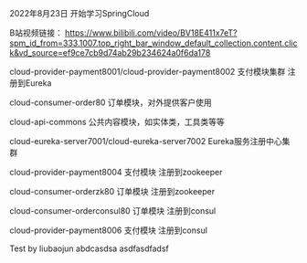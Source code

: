 2022年8月23日 开始学习SpringCloud

B站视频链接： 
https://www.bilibili.com/video/BV18E411x7eT?spm_id_from=333.1007.top_right_bar_window_default_collection.content.click&vd_source=ef9ce7cb9d74ab29b234624a0f6da178

cloud-provider-payment8001/cloud-provider-payment8002  支付模块集群 注册到Eureka

cloud-consumer-order80  订单模块，对外提供客户使用

cloud-api-commons 公共内容模块，如实体类，工具类等等

cloud-eureka-server7001/cloud-eureka-server7002  Eureka服务注册中心集群

cloud-provider-payment8004  支付模块 注册到zookeeper

cloud-consumer-orderzk80    订单模块 注册到zookeeper

cloud-consumer-orderconsul80 订单模块  注册到consul

cloud-provider-payment8006   支付模块 注册到consul


Test  by liubaojun
abdcasdsa
asdfasdfadsf
